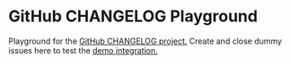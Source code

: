 GitHub CHANGELOG Playground
===========================

Playground for the [GitHub CHANGELOG project.](https://github.com/uberVU/github-changelog) Create and close dummy issues here to test the [demo integration.](http://ubervu.github.io/github-changelog)
